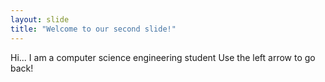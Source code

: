 ```yaml
---
layout: slide
title: "Welcome to our second slide!"
---
```

Hi... I am a computer science engineering student
Use the left arrow to go back!
